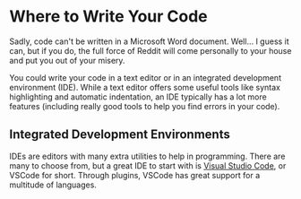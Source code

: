 # Where to Write Your Code

Sadly, code can't be written in a Microsoft Word document. Well… I guess it can, but if you do, the full force of Reddit will come personally to your house and put you out of your misery.

You could write your code in a text editor or in an integrated development environment \(IDE\). While a text editor offers some useful tools like syntax highlighting and automatic indentation, an IDE typically has a lot more features \(including really good tools to help you find errors in your code\).

## Integrated Development Environments <a id="integrated-developer-environments"></a>

IDEs are editors with many extra utilities to help in programming.
There are many to choose from, but a great IDE to start with is
[Visual Studio Code](https://code.visualstudio.com/), or VSCode for
short. Through plugins, VSCode has great support for a multitude
of languages.
